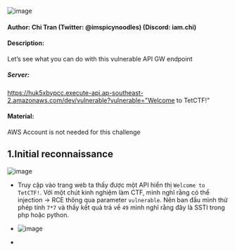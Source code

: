 ![image](https://github.com/jiyuumarinshi/CTF-Wups/assets/93731698/fca6e624-2c24-4ae7-8ad3-8dd8cc2e73dc)

#### Author: Chi Tran (Twitter: @imspicynoodles) (Discord: iam.chi)
#### Description:

Let’s see what you can do with this vulnerable API GW endpoint

##### Server: 

https://huk5xbypcc.execute-api.ap-southeast-2.amazonaws.com/dev/vulnerable?vulnerable="Welcome to TetCTF!"

#### Material:

AWS Account is not needed for this challenge


## 1.Initial reconnaissance

![image](https://github.com/jiyuumarinshi/CTF-Wups/assets/93731698/a79fad2d-63c2-4803-bd0e-72edf34472d0)

- Truy cập vào trang web ta thấy được một API hiển thị `Welcome to TetCTF!`. Với một chút kinh nghiệm làm CTF, mình nghĩ rằng có thể injection -> RCE thông qua parameter `vulnerable`. Nên ban đầu mình thử phép tính `7*7` và thấy kết quả trả về `49` mình nghĩ rằng đây là SSTI trong php hoặc python.

- ![image](https://github.com/jiyuumarinshi/CTF-Wups/assets/93731698/2be74f69-a727-49cf-8df4-939625773590)

- 
